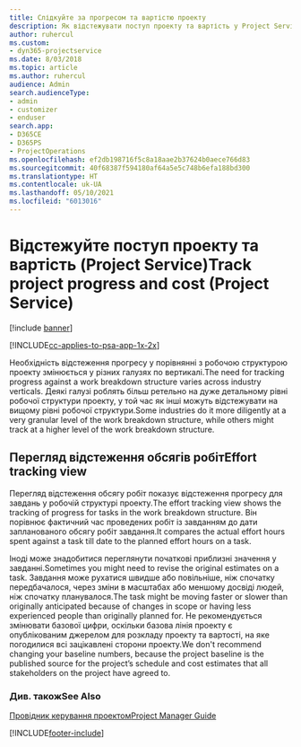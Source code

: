 ```yaml
---
title: Слідкуйте за прогресом та вартістю проекту
description: Як відстежувати поступ проекту та вартість у Project Service
author: ruhercul
ms.custom:
- dyn365-projectservice
ms.date: 8/03/2018
ms.topic: article
ms.author: ruhercul
audience: Admin
search.audienceType:
- admin
- customizer
- enduser
search.app:
- D365CE
- D365PS
- ProjectOperations
ms.openlocfilehash: ef2db198716f5c8a18aae2b37624b0aece766d83
ms.sourcegitcommit: 40f68387f594180af64a5e5c748b6efa188bd300
ms.translationtype: HT
ms.contentlocale: uk-UA
ms.lasthandoff: 05/10/2021
ms.locfileid: "6013016"
---
```

# <a name="track-project-progress-and-cost-project-service"></a><span data-ttu-id="33d20-103">Відстежуйте поступ проекту та вартість (Project Service)</span><span class="sxs-lookup"><span data-stu-id="33d20-103">Track project progress and cost (Project Service)</span></span>

[!include [banner](../includes/psa-now-project-operations.md)]

[!INCLUDE[cc-applies-to-psa-app-1x-2x](../includes/cc-applies-to-psa-app-1x-2x.md)]

<span data-ttu-id="33d20-104">Необхідність відстеження прогресу у порівнянні з робочою структурою проекту змінюється у різних галузях по вертикалі.</span><span class="sxs-lookup"><span data-stu-id="33d20-104">The need for tracking progress against a work breakdown structure varies across industry verticals.</span></span> <span data-ttu-id="33d20-105">Деякі галузі роблять більш ретельно на дуже детальному рівні робочої структури проекту, у той час як інші можуть відстежувати на вищому рівні робочої структури.</span><span class="sxs-lookup"><span data-stu-id="33d20-105">Some industries do it more diligently at a very granular level of the work breakdown structure, while others might track at a higher level of the work breakdown structure.</span></span>  
  
## <a name="effort-tracking-view"></a><span data-ttu-id="33d20-106">Перегляд відстеження обсягів робіт</span><span class="sxs-lookup"><span data-stu-id="33d20-106">Effort tracking view</span></span>  
<span data-ttu-id="33d20-107">Перегляд відстеження обсягу робіт показує відстеження прогресу для завдань у робочій структурі проекту.</span><span class="sxs-lookup"><span data-stu-id="33d20-107">The effort tracking view shows the tracking of progress for tasks in the work breakdown structure.</span></span> <span data-ttu-id="33d20-108">Він порівнює фактичний час проведених робіт із завданням до дати запланованого обсягу робіт завдання.</span><span class="sxs-lookup"><span data-stu-id="33d20-108">It compares the actual effort hours spent against a task till date to the planned effort hours on a task.</span></span>  
  
<span data-ttu-id="33d20-109">Іноді може знадобитися переглянути початкові приблизні значення у завданні.</span><span class="sxs-lookup"><span data-stu-id="33d20-109">Sometimes you might need to revise the original estimates on a task.</span></span> <span data-ttu-id="33d20-110">Завдання може рухатися швидше або повільніше, ніж спочатку передбачалося, через зміни в масштабах або меншому досвіді людей, ніж спочатку планувалося.</span><span class="sxs-lookup"><span data-stu-id="33d20-110">The task might be moving faster or slower than originally anticipated because of changes in scope or having less experienced people than originally planned for.</span></span> <span data-ttu-id="33d20-111">Не рекомендується змінювати базової цифри, оскільки базова лінія проекту є опублікованим джерелом для розкладу проекту та вартості, на яке погодилися всі зацікавлені сторони проекту.</span><span class="sxs-lookup"><span data-stu-id="33d20-111">We don't recommend changing your baseline numbers, because the project baseline is the published source for the project’s schedule and cost estimates that all stakeholders on the project have agreed to.</span></span>  
  
### <a name="see-also"></a><span data-ttu-id="33d20-112">Див. також</span><span class="sxs-lookup"><span data-stu-id="33d20-112">See Also</span></span>  
 [<span data-ttu-id="33d20-113">Провідник керування проектом</span><span class="sxs-lookup"><span data-stu-id="33d20-113">Project Manager Guide</span></span>](../psa/project-manager-guide.md)


[!INCLUDE[footer-include](../includes/footer-banner.md)]